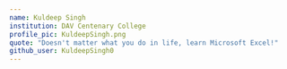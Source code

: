 ```yaml
---
name: Kuldeep Singh
institution: DAV Centenary College
profile_pic: KuldeepSingh.png
quote: "Doesn't matter what you do in life, learn Microsoft Excel!"
github_user: KuldeepSingh0
---
```

